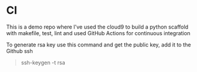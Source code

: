 # CI
This is a demo repo where I've used the cloud9 to build a python scaffold with makefile, test, lint and used GitHub Actions for continuous integration

To generate rsa key use this command and get the public key, add it to the Github ssh
> ssh-keygen -t rsa

